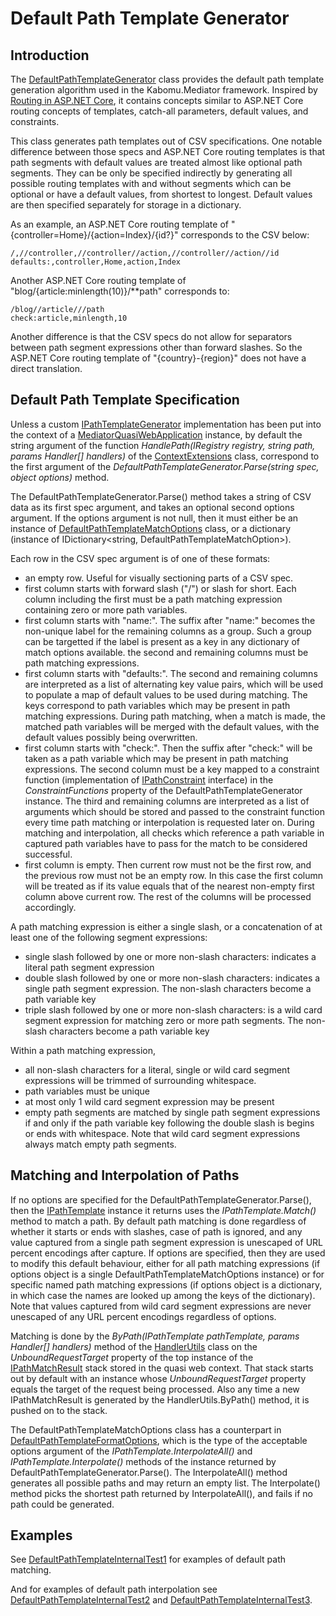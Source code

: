 # Default Path Template Generator

## Introduction

The [DefaultPathTemplateGenerator](https://github.com/aaronicsubstances/cskabomu/blob/main/src/Kabomu/Mediator/Path/DefaultPathTemplateGenerator.cs) class provides the default path template generation algorithm used in the Kabomu.Mediator framework. Inspired by [Routing in ASP.NET Core](https://learn.microsoft.com/en-us/aspnet/core/fundamentals/routing?view=aspnetcore-6.0),
it contains concepts similar to ASP.NET Core routing concepts of templates, catch-all parameters,
default values, and constraints.

This class generates path templates out of CSV specifications.
One notable difference between those specs and ASP.NET Core routing templates is that
path segments with default values are treated almost like optional path segments.
They can be only be specified indirectly by
generating all possible routing templates with and without segments which can be optional or have a default values,
from shortest to longest.
Default values are then specified separately for storage in a dictionary.

As an example, an ASP.NET Core routing template of "{controller=Home}/{action=Index}/{id?}" corresponds to the CSV below:
```
/,//controller,//controller//action,//controller//action//id
defaults:,controller,Home,action,Index
```

Another ASP.NET Core routing template of "blog/{article:minlength(10)}/\*\*path" corresponds to:
```
/blog//article///path
check:article,minlength,10
```

Another difference is that the CSV specs do not allow for separators between path segment expressions other
than forward slashes. So the ASP.NET Core routing template of "{country}-{region}" does not have a direct translation.

## Default Path Template Specification

Unless a custom [IPathTemplateGenerator](https://github.com/aaronicsubstances/cskabomu/blob/main/src/Kabomu/Mediator/Path/IPathTemplateGenerator.cs) implementation has been put into the context of
a [MediatorQuasiWebApplication](https://github.com/aaronicsubstances/cskabomu/blob/main/src/Kabomu/Mediator/MediatorQuasiWebApplication.cs) instance, by default the string argument of
the function *HandlePath(IRegistry registry, string path, params Handler[] handlers)* of the
[ContextExtensions](https://github.com/aaronicsubstances/cskabomu/blob/main/src/Kabomu/Mediator/Handling/ContextExtensions.cs)
class, correspond to the first argument of the
*DefaultPathTemplateGenerator.Parse(string spec, object options)* method.

The DefaultPathTemplateGenerator.Parse() method takes a string of CSV data as its first spec argument, and takes an optional second options argument. If the options argument is not null, then it must either be an instance of [DefaultPathTemplateMatchOptions](https://github.com/aaronicsubstances/cskabomu/blob/main/src/Kabomu/Mediator/Path/DefaultPathTemplateMatchOptions.cs) class,
or a dictionary (instance of IDictionary\<string, DefaultPathTemplateMatchOption\>).

Each row in the CSV spec argument is of one of these formats:
   - an empty row. Useful for visually sectioning parts of a CSV spec.
   - first column starts with forward slash ("/") or slash for short. Each column including the first
must be a path matching expression containing zero or more path variables.
   - first column starts with "name:". The suffix after "name:" becomes the non-unique label for the remaining columns as a group.
Such a group can be targetted if the label is present as a key in any dictionary of match options available.
the second and remaining columns must be path matching expressions.
   - first column starts with "defaults:". The second and remaining columns are interpreted as a list of alternating 
key value pairs, which will be used to populate a map of default values to be used
during matching. The keys correspond to path variables
which may be present in path matching expressions. During path matching, when a match is 
made, the matched path variables will be merged with the default values, with the default values possibly being overwritten.
   - first column starts with "check:". Then the suffix after "check:" will be taken as a 
   path variable which may be present in path matching expressions. The second column must be a key mapped to a constraint function
(implementation of [IPathConstraint](https://github.com/aaronicsubstances/cskabomu/blob/main/src/Kabomu/Mediator/Path/IPathConstraint.cs) interface)
in the *ConstraintFunctions* property of the DefaultPathTemplateGenerator instance. The
third and remaining columns are interpreted as a list of arguments which should be
stored and passed to the constraint function every time path matching or interpolation
is requested later on.
During matching and interpolation, all checks which reference a path variable
in captured path variables have to pass for the match to be
considered successful.
   - first column is empty. Then current row must not be the first row, and the
previous row must not be an empty row. In this case the first column will be treated as if its value equals that of the
nearest non-empty first column above current row. The rest of the columns will be processed accordingly.

A path matching expression is either a single slash, or a concatenation of at least one of the following
segment expressions:
   - single slash followed by one or more non-slash characters: indicates a literal path segment expression
   - double slash followed by one or more non-slash characters: indicates a single path segment expression.
The non-slash characters become a path variable key
   - triple slash followed by one or more non-slash characters: is a wild card segment expression for matching zero
or more path segments. The non-slash characters become a path variable key

Within a path matching expression,
   - all non-slash characters for a literal, single or wild card segment expressions will be trimmed of
surrounding whitespace.
   - path variables must be unique
   - at most only 1 wild card segment expression may be present
   - empty path segments are matched by single path segment expressions if and only if the path variable key following the double slash is begins or ends with whitespace. Note that wild card segment expressions always match empty path segments.

## Matching and Interpolation of Paths

If no options are specified for the DefaultPathTemplateGenerator.Parse(),
then the [IPathTemplate](https://github.com/aaronicsubstances/cskabomu/tree/main/src/Kabomu/Mediator/Path/IPathTemplate.cs)
instance it returns uses the *IPathTemplate.Match()* method to match a path. By default path matching is done regardless
of whether it starts or ends with slashes, case of path is ignored,
and any value captured from a single path segment expression is
unescaped of URL percent encodings after capture.
If options are specified, then they are used to modify this default behaviour, either for all path matching expressions (if options object is a single DefaultPathTemplateMatchOptions
instance) or for specific named path matching expressions (if options object is a
dictionary, in which case the names are looked up among the keys of the dictionary).
Note that values captured from
wild card segment expressions are never unescaped of any URL percent encodings regardless
of options.

Matching is done by the *ByPath(IPathTemplate pathTemplate, params Handler[] handlers)*
method of the [HandlerUtils](https://github.com/aaronicsubstances/cskabomu/blob/main/src/Kabomu/Mediator/Handling/HandlerUtils.cs) class on the
*UnboundRequestTarget* property of the top instance of the
[IPathMatchResult](https://github.com/aaronicsubstances/cskabomu/blob/main/src/Kabomu/Mediator/Path/IPathMatchResult.cs)
stack stored in the quasi web context. That stack starts out by default with an instance 
whose *UnboundRequestTarget* property equals the target of the request being
processed. Also any time a new IPathMatchResult is generated by the HandlerUtils.ByPath() 
method, it is pushed on to the stack.

The DefaultPathTemplateMatchOptions class has a counterpart in
[DefaultPathTemplateFormatOptions](https://github.com/aaronicsubstances/cskabomu/blob/main/src/Kabomu/Mediator/Path/DefaultPathTemplateFormatOptions.cs), which is the type of the acceptable options argument of the *IPathTemplate.InterpolateAll()* and *IPathTemplate.Interpolate()* methods of
the instance returned by DefaultPathTemplateGenerator.Parse(). The InterpolateAll() method
generates all possible paths and may return an empty list. The Interpolate() method
picks the shortest path returned by InterpolateAll(), and fails if no path could be
generated.

## Examples

See [DefaultPathTemplateInternalTest1](https://github.com/aaronicsubstances/cskabomu/blob/main/test/Kabomu.Tests/Mediator/Path/DefaultPathTemplateInternalTest1.cs)
for examples of default path matching.

And for examples of default path interpolation see [DefaultPathTemplateInternalTest2](https://github.com/aaronicsubstances/cskabomu/blob/main/test/Kabomu.Tests/Mediator/Path/DefaultPathTemplateInternalTest2.cs) and
[DefaultPathTemplateInternalTest3](https://github.com/aaronicsubstances/cskabomu/blob/main/test/Kabomu.Tests/Mediator/Path/DefaultPathTemplateInternalTest3.cs).
